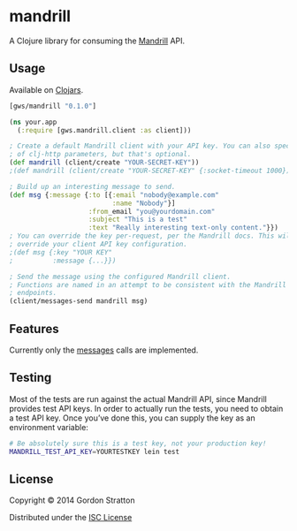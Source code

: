 # mandrill

A Clojure library for consuming the
[Mandrill](https://mandrillapp.com) API.

## Usage

Available on [Clojars](http://clojars.org/gws/mandrill).

```clojure
[gws/mandrill "0.1.0"]
```

```clojure
(ns your.app
  (:require [gws.mandrill.client :as client]))

; Create a default Mandrill client with your API key. You can also specify a map
; of clj-http parameters, but that's optional.
(def mandrill (client/create "YOUR-SECRET-KEY"))
;(def mandrill (client/create "YOUR-SECRET-KEY" {:socket-timeout 1000}))

; Build up an interesting message to send.
(def msg {:message {:to [{:email "nobody@example.com"
                          :name "Nobody"}]
                    :from_email "you@yourdomain.com"
                    :subject "This is a test"
                    :text "Really interesting text-only content."}})
; You can override the key per-request, per the Mandrill docs. This will
; override your client API key configuration.
;(def msg {:key "YOUR KEY"
;          :message {...}})

; Send the message using the configured Mandrill client.
; Functions are named in an attempt to be consistent with the Mandrill REST API
; endpoints.
(client/messages-send mandrill msg)
```

## Features

Currently only the
[messages](https://mandrillapp.com/api/docs/messages.JSON.html) calls are
implemented.

## Testing

Most of the tests are run against the actual Mandrill API, since Mandrill
provides test API keys. In order to actually run the tests, you need to obtain a
test API key. Once you’ve done this, you can supply the key as an environment
variable:

```sh
# Be absolutely sure this is a test key, not your production key!
MANDRILL_TEST_API_KEY=YOURTESTKEY lein test
```

## License

Copyright © 2014 Gordon Stratton

Distributed under the [ISC License](http://opensource.org/licenses/ISC)
